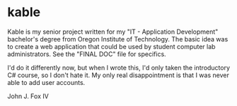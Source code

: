 # kable 

Kable is my senior project written for my "IT - Application Development" bachelor's degree from Oregon Institute of Technology. The basic idea was to create a web application that could be used by student computer lab administrators. See the "FINAL DOC" file for specifics.

I'd do it differently now, but when I wrote this, I'd only taken the introductory C# course, so I don't hate it. My only real disappointment is that I was never able to add user accounts.

John J. Fox IV
